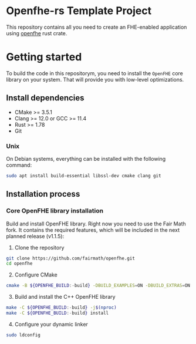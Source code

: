 # Openfhe-rs Template Project

This repository contains all you need to create an FHE-enabled application using [openfhe](https://crates.io/crates/openfhe) rust crate.

# Getting started

To build the code in this repositorym, you need to install the `OpenFHE` core library on your system. That will provide you with low-level optimizations.

## Install dependencies
    
* CMake >= 3.5.1
* Clang >= 12.0 or GCC >= 11.4
* Rust >= 1.78
* Git

### Unix

On Debian systems, everything can be installed with the following command:

```bash
sudo apt install build-essential libssl-dev cmake clang git
```

## Installation process

### Core OpenFHE library installation

Build and install OpenFHE library. Right now you need to use the Fair Math fork. It contains the required features, which will be included in the next planned release (v1.1.5):

1. Clone the repository

```bash
git clone https://github.com/fairmath/openfhe.git
cd openfhe
```

2. Configure CMake

```bash
cmake -B ${OPENFHE_BUILD:-build} -DBUILD_EXAMPLES=ON -DBUILD_EXTRAS=ON -DBUILD_SHARED=ON .       
```

3. Build and install the C++ OpenFHE library

```bash
make -C ${OPENFHE_BUILD:-build} -j$(nproc)
make -C ${OPENFHE_BUILD:-build} install
```

4. Configure your dynamic linker

```bash
sudo ldconfig
```
